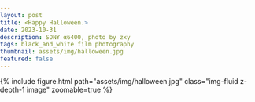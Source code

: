 ```yaml
---
layout: post
title: <Happy Halloween.>
date: 2023-10-31
description: SONY α6400, photo by zxy
tags: black_and_white film photography 
thumbnail: assets/img/halloween.jpg
featured: false
---
```


<style>
    body {
        margin: 0;
        padding: 0;
    }
    .image-container {
        display: flex;
        flex-direction: column;
        align-items: center;
    }
    .image {
        width: 100%;
        max-width: 100%;
        height: auto;
    }
</style>

<div class="image-container">
    <div class="row">
        <div class="col-12">
            {% include figure.html path="assets/img/halloween.jpg" class="img-fluid z-depth-1 image" zoomable=true %}
        </div>
    </div>
</div>





